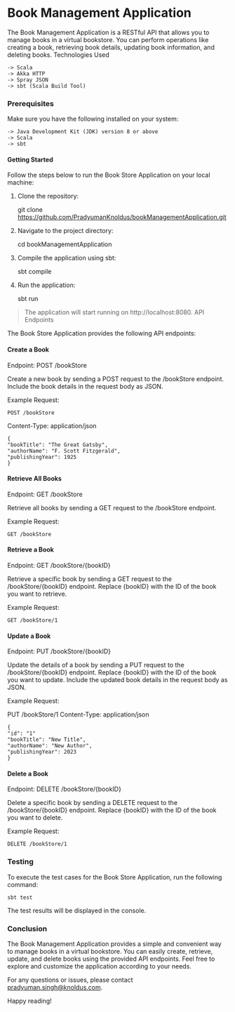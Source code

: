 # Book Management Application

The Book Management Application is a RESTful API that allows you to manage books in a virtual bookstore. You can perform operations like creating a book, retrieving book details, updating book information, and deleting books.
Technologies Used

    -> Scala
    -> Akka HTTP
    -> Spray JSON
    -> sbt (Scala Build Tool)

### Prerequisites

Make sure you have the following installed on your system:

    -> Java Development Kit (JDK) version 8 or above
    -> Scala
    -> sbt

#### Getting Started

Follow the steps below to run the Book Store Application on your local machine:

1. Clone the repository:


    git clone https://github.com/PradyumanKnoldus/bookManagementApplication.git
2. Navigate to the project directory:


    cd bookManagementApplication
3. Compile the application using sbt:


    sbt compile
4. Run the application:


    sbt run

>The application will start running on http://localhost:8080.
API Endpoints

The Book Store Application provides the following API endpoints:

#### Create a Book

Endpoint: POST /bookStore

Create a new book by sending a POST request to the /bookStore endpoint. Include the book details in the request body as JSON.

Example Request:

    POST /bookStore
Content-Type: application/json

    {
    "bookTitle": "The Great Gatsby",
    "authorName": "F. Scott Fitzgerald",
    "publishingYear": 1925
    }

#### Retrieve All Books

Endpoint: GET /bookStore

Retrieve all books by sending a GET request to the /bookStore endpoint.

Example Request:

    GET /bookStore

#### Retrieve a Book

Endpoint: GET /bookStore/{bookID}

Retrieve a specific book by sending a GET request to the /bookStore/{bookID} endpoint. Replace {bookID} with the ID of the book you want to retrieve.

Example Request:

    GET /bookStore/1

#### Update a Book

Endpoint: PUT /bookStore/{bookID}

Update the details of a book by sending a PUT request to the /bookStore/{bookID} endpoint. Replace {bookID} with the ID of the book you want to update. Include the updated book details in the request body as JSON.

Example Request:

PUT /bookStore/1
Content-Type: application/json

    {
    "id": "1"
    "bookTitle": "New Title",
    "authorName": "New Author",
    "publishingYear": 2023
    }

#### Delete a Book

Endpoint: DELETE /bookStore/{bookID}

Delete a specific book by sending a DELETE request to the /bookStore/{bookID} endpoint. Replace {bookID} with the ID of the book you want to delete.

Example Request:

    DELETE /bookStore/1

### Testing

To execute the test cases for the Book Store Application, run the following command:

    sbt test

The test results will be displayed in the console.

### Conclusion

The Book Management Application provides a simple and convenient way to manage books in a virtual bookstore. You can easily create, retrieve, update, and delete books using the provided API endpoints. Feel free to explore and customize the application according to your needs.

For any questions or issues, please contact pradyuman.singh@knoldus.com.

Happy reading!